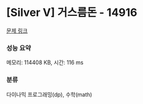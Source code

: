 # [Silver V] 거스름돈 - 14916 

[문제 링크](https://www.acmicpc.net/problem/14916) 

### 성능 요약

메모리: 114408 KB, 시간: 116 ms

### 분류

다이나믹 프로그래밍(dp), 수학(math)

